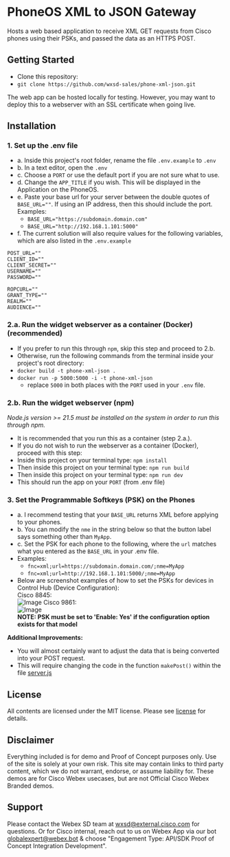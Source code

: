 # PhoneOS XML to JSON Gateway

Hosts a web based application to receive XML GET requests from Cisco phones using their PSKs, and passed the data as an HTTPS POST.

<!--## Demo-->
<!--[![Vidcast Overview](https://github.com/wxsd-sales/custom-pmr-pin/assets/19175490/4861e7cd-7478-49cf-bada-223b30810691)](https://app.vidcast.io/share/3f264756-563a-4294-82f7-193643932fb3)-->


## Getting Started

- Clone this repository:
- ```git clone https://github.com/wxsd-sales/phone-xml-json.git```

The web app can be hosted locally for testing.  However, you may want to deploy this to a webserver with an SSL certificate when going live.

## Installation

###  1. Set up the .env file
- a. Inside this project's root folder, rename the file ```.env.example``` to ```.env```
- b. In a text editor, open the ```.env```
- c. Choose a ```PORT``` or use the default port if you are not sure what to use.
- d. Change the ```APP_TITLE``` if you wish.  This will be displayed in the Application on the PhoneOS.
- e. Paste your base url for your server between the double quotes of ```BASE_URL=""```. If using an IP address, then this should include the port.  Examples:  
    - ```BASE_URL="https://subdomain.domain.com"```
    - ```BASE_URL="http://192.168.1.101:5000"```
- f. The current solution will also require values for the following variables, which are also listed in the ```.env.example```  
```
POST_URL=""
CLIENT_ID=""
CLIENT_SECRET=""
USERNAME=""
PASSWORD=""

ROPCURL=""
GRANT_TYPE=""
REALM=""
AUDIENCE=""
```
### 2.a. Run the widget webserver as a container (Docker) (recommended)

- If you prefer to run this through ```npm```, skip this step and proceed to 2.b.
- Otherwise, run the following commands from the terminal inside your project's root directory:
- `docker build -t phone-xml-json .`
- `docker run -p 5000:5000 -i -t phone-xml-json`
  - replace `5000` in both places with the ```PORT``` used in your `.env` file.  

### 2.b. Run the widget webserver (npm)
_Node.js version >= 21.5 must be installed on the system in order to run this through npm._

- It is recommended that you run this as a container (step 2.a.).
- If you do not wish to run the webserver as a container (Docker), proceed with this step:
- Inside this project on your terminal type: `npm install`
- Then inside this project on your terminal type: `npm run build`
- Then inside this project on your terminal type: `npm run dev`
- This should run the app on your ```PORT``` (from .env file)

### 3. Set the Programmable Softkeys (PSK) on the Phones

- a. I recommend testing that your ```BASE_URL``` returns XML before applying to your phones.  
- b. You can modify the ```nme``` in the string below so that the button label says something other than ```MyApp```.  
- c. Set the PSK for each phone to the following, where the ```url``` matches what you entered as the ```BASE_URL``` in your .env file.  
- Examples:  
    - ```fnc=xml;url=https://subdomain.domain.com/;nme=MyApp```
    - ```fnc=xml;url=http://192.168.1.101:5000/;nme=MyApp```
- Below are screenshot examples of how to set the PSKs for devices in Control Hub (Device Configuration):  
Cisco 8845:  
![Image](https://github.com/user-attachments/assets/38a6e5a6-efae-4f51-a984-df0d4a3bddca)
Cisco 9861:  
![Image](https://github.com/user-attachments/assets/83eff228-f1e5-4a4e-8ff6-d12d48e7a893)  
**NOTE: PSK must be set to 'Enable: Yes' if the configuration option exists for that model**

**Additional Improvements:**

- You will almost certainly want to adjust the data that is being converted into your POST request.
- This will require changing the code in the function ```makePost()``` within the file [server.js](server.js)

  
## License

All contents are licensed under the MIT license. Please see [license](LICENSE) for details.

## Disclaimer

<!-- Keep the following here -->  
Everything included is for demo and Proof of Concept purposes only. Use of the site is solely at your own risk. This site may contain links to third party content, which we do not warrant, endorse, or assume liability for. These demos are for Cisco Webex usecases, but are not Official Cisco Webex Branded demos.
 
 
## Support

Please contact the Webex SD team at [wxsd@external.cisco.com](mailto:wxsd@external.cisco.com?subject=PhoneXMLJSON) for questions. Or for Cisco internal, reach out to us on Webex App via our bot globalexpert@webex.bot & choose "Engagement Type: API/SDK Proof of Concept Integration Development". 
